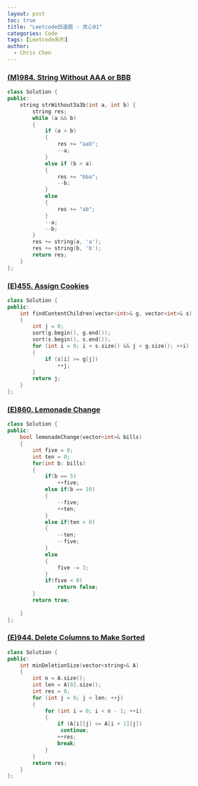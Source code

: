 ```yaml
---
layout: post
toc: true
title: "Leetcode四道题 - 贪心01"
categories: Code
tags: [Leetcode系列]
author:
  - Chris Chen
---
```


### <a href = "https://leetcode.com/problems/string-without-aaa-or-bbb/description/">(M)984. String Without AAA or BBB</a>
```c++
class Solution {
public:
    string strWithout3a3b(int a, int b) {
        string res;
        while (a && b) 
        {
            if (a > b) 
            {
                res += "aab";
                --a;
            } 
            else if (b > a) 
            {
                res += "bba";
                --b;
            } 
            else 
            {
                res += "ab";
            }
            --a; 
            --b;
        }
        res += string(a, 'a');
        res += string(b, 'b');
        return res;
    }
};
```


### <a href = "https://leetcode.com/problems/assign-cookies/description/">(E)455. Assign Cookies</a>
```c++
class Solution {
public:
    int findContentChildren(vector<int>& g, vector<int>& s) 
    {
        int j = 0;
        sort(g.begin(), g.end());
        sort(s.begin(), s.end());
        for (int i = 0; i < s.size() && j < g.size(); ++i) 
        {
            if (s[i] >= g[j]) 
                ++j;
        }
        return j;
    }
};
```



### <a href = "https://leetcode.com/problems/lemonade-change/description/">(E)860. Lemonade Change</a>
```c++
class Solution {
public:
    bool lemonadeChange(vector<int>& bills) 
    {
        int five = 0;
        int ten = 0;
        for(int b: bills)
        {
            if(b == 5)
                ++five;
            else if(b == 10)
            {
                --five;
                ++ten;
            }
            else if(ten > 0)
            {
                --ten;
                --five;
            }
            else
            {
                five -= 3;
            }
            if(five < 0)
                return false;
        }
        return true;
        
    }
};
```


### <a href = "https://leetcode.com/problems/delete-columns-to-make-sorted/description/">(E)944. Delete Columns to Make Sorted</a>
```c++
class Solution {
public:
    int minDeletionSize(vector<string>& A) 
    {
        int n = A.size();
        int len = A[0].size(); 
        int res = 0;
        for (int j = 0; j < len; ++j) 
        {
            for (int i = 0; i < n - 1; ++i) 
            {
                if (A[i][j] <= A[i + 1][j])
                 continue;
                ++res;
                break;
            }
        }
        return res;
    }
};


```














